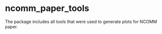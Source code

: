 # ncomm_paper_tools
The package includes all tools that were used to generate plots for NCOMM paper. 
